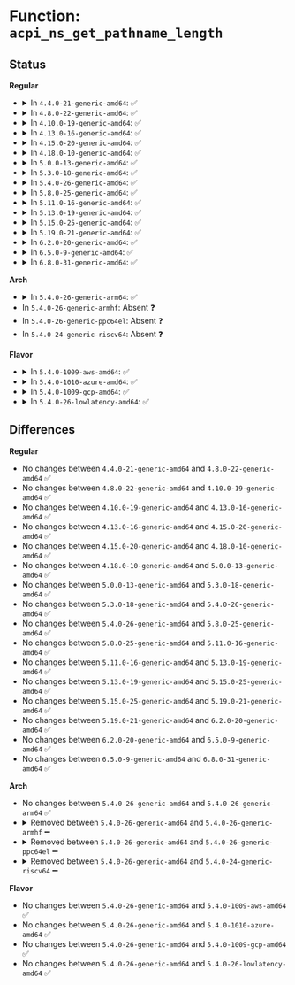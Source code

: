 # Function: <code>acpi_ns_get_pathname_length</code>

## Status
<b>Regular</b>
<ul>
<li>
<details>
<summary>In <code>4.4.0-21-generic-amd64</code>: ✅</summary>

```c
acpi_size acpi_ns_get_pathname_length(struct acpi_namespace_node * node)
```

```json
{
  "name": "acpi_ns_get_pathname_length",
  "collision_type": "Unique Global",
  "inline_type": "No",
  "funcs": [
    {
      "addr": 18446744071583683661,
      "name": "acpi_ns_get_pathname_length",
      "external": true,
      "loc": "drivers/acpi/acpica/nsnames.c:89",
      "file": "drivers/acpi/acpica/nsnames.c",
      "inline": "seen, unknown",
      "caller_inline": [],
      "caller_func": [
        "drivers/acpi/acpica/rscalc.c:acpi_rs_get_pci_routing_table_length"
      ]
    }
  ],
  "symbols": [
    {
      "addr": 18446744071583683661,
      "name": "acpi_ns_get_pathname_length",
      "section": ".text",
      "bind": "STB_GLOBAL",
      "size": 24
    }
  ]
}
```
</details>
</li>
<li>
<details>
<summary>In <code>4.8.0-22-generic-amd64</code>: ✅</summary>

```c
acpi_size acpi_ns_get_pathname_length(struct acpi_namespace_node * node)
```

```json
{
  "name": "acpi_ns_get_pathname_length",
  "collision_type": "Unique Global",
  "inline_type": "No",
  "funcs": [
    {
      "addr": 18446744071584007827,
      "name": "acpi_ns_get_pathname_length",
      "external": true,
      "loc": "drivers/acpi/acpica/nsnames.c:88",
      "file": "drivers/acpi/acpica/nsnames.c",
      "inline": "seen, unknown",
      "caller_inline": [],
      "caller_func": [
        "drivers/acpi/acpica/rscalc.c:acpi_rs_get_pci_routing_table_length"
      ]
    }
  ],
  "symbols": [
    {
      "addr": 18446744071584007827,
      "name": "acpi_ns_get_pathname_length",
      "section": ".text",
      "bind": "STB_GLOBAL",
      "size": 24
    }
  ]
}
```
</details>
</li>
<li>
<details>
<summary>In <code>4.10.0-19-generic-amd64</code>: ✅</summary>

```c
acpi_size acpi_ns_get_pathname_length(struct acpi_namespace_node * node)
```

```json
{
  "name": "acpi_ns_get_pathname_length",
  "collision_type": "Unique Global",
  "inline_type": "No",
  "funcs": [
    {
      "addr": 18446744071584149332,
      "name": "acpi_ns_get_pathname_length",
      "external": true,
      "loc": "drivers/acpi/acpica/nsnames.c:88",
      "file": "drivers/acpi/acpica/nsnames.c",
      "inline": "seen, unknown",
      "caller_inline": [],
      "caller_func": [
        "drivers/acpi/acpica/rscalc.c:acpi_rs_get_pci_routing_table_length"
      ]
    }
  ],
  "symbols": [
    {
      "addr": 18446744071584149332,
      "name": "acpi_ns_get_pathname_length",
      "section": ".text",
      "bind": "STB_GLOBAL",
      "size": 24
    }
  ]
}
```
</details>
</li>
<li>
<details>
<summary>In <code>4.13.0-16-generic-amd64</code>: ✅</summary>

```c
acpi_size acpi_ns_get_pathname_length(struct acpi_namespace_node * node)
```

```json
{
  "name": "acpi_ns_get_pathname_length",
  "collision_type": "Unique Global",
  "inline_type": "No",
  "funcs": [
    {
      "addr": 18446744071584216620,
      "name": "acpi_ns_get_pathname_length",
      "external": true,
      "loc": "drivers/acpi/acpica/nsnames.c:88",
      "file": "drivers/acpi/acpica/nsnames.c",
      "inline": "seen, unknown",
      "caller_inline": [],
      "caller_func": [
        "drivers/acpi/acpica/rscalc.c:acpi_rs_get_pci_routing_table_length"
      ]
    }
  ],
  "symbols": [
    {
      "addr": 18446744071584216620,
      "name": "acpi_ns_get_pathname_length",
      "section": ".text",
      "bind": "STB_GLOBAL",
      "size": 24
    }
  ]
}
```
</details>
</li>
<li>
<details>
<summary>In <code>4.15.0-20-generic-amd64</code>: ✅</summary>

```c
acpi_size acpi_ns_get_pathname_length(struct acpi_namespace_node * node)
```

```json
{
  "name": "acpi_ns_get_pathname_length",
  "collision_type": "Unique Global",
  "inline_type": "No",
  "funcs": [
    {
      "addr": 18446744071584555706,
      "name": "acpi_ns_get_pathname_length",
      "external": true,
      "loc": "drivers/acpi/acpica/nsnames.c:88",
      "file": "drivers/acpi/acpica/nsnames.c",
      "inline": "seen, unknown",
      "caller_inline": [],
      "caller_func": [
        "drivers/acpi/acpica/rscalc.c:acpi_rs_get_pci_routing_table_length",
        "drivers/acpi/acpica/utobject.c:acpi_ut_get_simple_object_size"
      ]
    }
  ],
  "symbols": [
    {
      "addr": 18446744071584555706,
      "name": "acpi_ns_get_pathname_length",
      "section": ".text",
      "bind": "STB_GLOBAL",
      "size": 66
    }
  ]
}
```
</details>
</li>
<li>
<details>
<summary>In <code>4.18.0-10-generic-amd64</code>: ✅</summary>

```c
acpi_size acpi_ns_get_pathname_length(struct acpi_namespace_node * node)
```

```json
{
  "name": "acpi_ns_get_pathname_length",
  "collision_type": "Unique Global",
  "inline_type": "No",
  "funcs": [
    {
      "addr": 18446744071584780357,
      "name": "acpi_ns_get_pathname_length",
      "external": true,
      "loc": "drivers/acpi/acpica/nsnames.c:56",
      "file": "drivers/acpi/acpica/nsnames.c",
      "inline": "seen, unknown",
      "caller_inline": [],
      "caller_func": [
        "drivers/acpi/acpica/rscalc.c:acpi_rs_get_pci_routing_table_length",
        "drivers/acpi/acpica/utobject.c:acpi_ut_get_simple_object_size"
      ]
    }
  ],
  "symbols": [
    {
      "addr": 18446744071584780357,
      "name": "acpi_ns_get_pathname_length",
      "section": ".text",
      "bind": "STB_GLOBAL",
      "size": 66
    }
  ]
}
```
</details>
</li>
<li>
<details>
<summary>In <code>5.0.0-13-generic-amd64</code>: ✅</summary>

```c
acpi_size acpi_ns_get_pathname_length(struct acpi_namespace_node * node)
```

```json
{
  "name": "acpi_ns_get_pathname_length",
  "collision_type": "Unique Global",
  "inline_type": "No",
  "funcs": [
    {
      "addr": 18446744071584882410,
      "name": "acpi_ns_get_pathname_length",
      "external": true,
      "loc": "drivers/acpi/acpica/nsnames.c:56",
      "file": "drivers/acpi/acpica/nsnames.c",
      "inline": "seen, unknown",
      "caller_inline": [],
      "caller_func": [
        "drivers/acpi/acpica/rscalc.c:acpi_rs_get_pci_routing_table_length",
        "drivers/acpi/acpica/utobject.c:acpi_ut_get_simple_object_size"
      ]
    }
  ],
  "symbols": [
    {
      "addr": 18446744071584882410,
      "name": "acpi_ns_get_pathname_length",
      "section": ".text",
      "bind": "STB_GLOBAL",
      "size": 66
    }
  ]
}
```
</details>
</li>
<li>
<details>
<summary>In <code>5.3.0-18-generic-amd64</code>: ✅</summary>

```c
acpi_size acpi_ns_get_pathname_length(struct acpi_namespace_node * node)
```

```json
{
  "name": "acpi_ns_get_pathname_length",
  "collision_type": "Unique Global",
  "inline_type": "No",
  "funcs": [
    {
      "addr": 18446744071585085622,
      "name": "acpi_ns_get_pathname_length",
      "external": true,
      "loc": "drivers/acpi/acpica/nsnames.c:56",
      "file": "drivers/acpi/acpica/nsnames.c",
      "inline": "seen, unknown",
      "caller_inline": [],
      "caller_func": [
        "drivers/acpi/acpica/rscalc.c:acpi_rs_get_pci_routing_table_length",
        "drivers/acpi/acpica/utobject.c:acpi_ut_get_simple_object_size"
      ]
    }
  ],
  "symbols": [
    {
      "addr": 18446744071585085622,
      "name": "acpi_ns_get_pathname_length",
      "section": ".text",
      "bind": "STB_GLOBAL",
      "size": 66
    }
  ]
}
```
</details>
</li>
<li>
<details>
<summary>In <code>5.4.0-26-generic-amd64</code>: ✅</summary>

```c
acpi_size acpi_ns_get_pathname_length(struct acpi_namespace_node * node)
```

```json
{
  "name": "acpi_ns_get_pathname_length",
  "collision_type": "Unique Global",
  "inline_type": "No",
  "funcs": [
    {
      "addr": 18446744071585221973,
      "name": "acpi_ns_get_pathname_length",
      "external": true,
      "loc": "drivers/acpi/acpica/nsnames.c:56",
      "file": "drivers/acpi/acpica/nsnames.c",
      "inline": "seen, unknown",
      "caller_inline": [],
      "caller_func": [
        "drivers/acpi/acpica/rscalc.c:acpi_rs_get_pci_routing_table_length",
        "drivers/acpi/acpica/utobject.c:acpi_ut_get_simple_object_size"
      ]
    }
  ],
  "symbols": [
    {
      "addr": 18446744071585221973,
      "name": "acpi_ns_get_pathname_length",
      "section": ".text",
      "bind": "STB_GLOBAL",
      "size": 66
    }
  ]
}
```
</details>
</li>
<li>
<details>
<summary>In <code>5.8.0-25-generic-amd64</code>: ✅</summary>

```c
acpi_size acpi_ns_get_pathname_length(struct acpi_namespace_node * node)
```

```json
{
  "name": "acpi_ns_get_pathname_length",
  "collision_type": "Unique Global",
  "inline_type": "No",
  "funcs": [
    {
      "addr": 18446744071585927796,
      "name": "acpi_ns_get_pathname_length",
      "external": true,
      "loc": "drivers/acpi/acpica/nsnames.c:52",
      "file": "drivers/acpi/acpica/nsnames.c",
      "inline": "seen, unknown",
      "caller_inline": [],
      "caller_func": [
        "drivers/acpi/acpica/rscalc.c:acpi_rs_get_pci_routing_table_length",
        "drivers/acpi/acpica/utobject.c:acpi_ut_get_simple_object_size"
      ]
    }
  ],
  "symbols": [
    {
      "addr": 18446744071585927796,
      "name": "acpi_ns_get_pathname_length",
      "section": ".text",
      "bind": "STB_GLOBAL",
      "size": 66
    }
  ]
}
```
</details>
</li>
<li>
<details>
<summary>In <code>5.11.0-16-generic-amd64</code>: ✅</summary>

```c
acpi_size acpi_ns_get_pathname_length(struct acpi_namespace_node * node)
```

```json
{
  "name": "acpi_ns_get_pathname_length",
  "collision_type": "Unique Global",
  "inline_type": "No",
  "funcs": [
    {
      "addr": 18446744071586049500,
      "name": "acpi_ns_get_pathname_length",
      "external": true,
      "loc": "drivers/acpi/acpica/nsnames.c:52",
      "file": "drivers/acpi/acpica/nsnames.c",
      "inline": "seen, unknown",
      "caller_inline": [],
      "caller_func": [
        "drivers/acpi/acpica/rscalc.c:acpi_rs_get_pci_routing_table_length",
        "drivers/acpi/acpica/utobject.c:acpi_ut_get_simple_object_size"
      ]
    }
  ],
  "symbols": [
    {
      "addr": 18446744071586049500,
      "name": "acpi_ns_get_pathname_length",
      "section": ".text",
      "bind": "STB_GLOBAL",
      "size": 66
    }
  ]
}
```
</details>
</li>
<li>
<details>
<summary>In <code>5.13.0-19-generic-amd64</code>: ✅</summary>

```c
acpi_size acpi_ns_get_pathname_length(struct acpi_namespace_node * node)
```

```json
{
  "name": "acpi_ns_get_pathname_length",
  "collision_type": "Unique Global",
  "inline_type": "No",
  "funcs": [
    {
      "addr": 18446744071585926344,
      "name": "acpi_ns_get_pathname_length",
      "external": true,
      "loc": "drivers/acpi/acpica/nsnames.c:52",
      "file": "drivers/acpi/acpica/nsnames.c",
      "inline": "seen, unknown",
      "caller_inline": [],
      "caller_func": [
        "drivers/acpi/acpica/rscalc.c:acpi_rs_get_pci_routing_table_length",
        "drivers/acpi/acpica/utobject.c:acpi_ut_get_simple_object_size"
      ]
    }
  ],
  "symbols": [
    {
      "addr": 18446744071585926344,
      "name": "acpi_ns_get_pathname_length",
      "section": ".text",
      "bind": "STB_GLOBAL",
      "size": 66
    }
  ]
}
```
</details>
</li>
<li>
<details>
<summary>In <code>5.15.0-25-generic-amd64</code>: ✅</summary>

```c
acpi_size acpi_ns_get_pathname_length(struct acpi_namespace_node * node)
```

```json
{
  "name": "acpi_ns_get_pathname_length",
  "collision_type": "Unique Global",
  "inline_type": "No",
  "funcs": [
    {
      "addr": 18446744071586414517,
      "name": "acpi_ns_get_pathname_length",
      "external": true,
      "loc": "drivers/acpi/acpica/nsnames.c:52",
      "file": "drivers/acpi/acpica/nsnames.c",
      "inline": "seen, unknown",
      "caller_inline": [],
      "caller_func": [
        "drivers/acpi/acpica/rscalc.c:acpi_rs_get_pci_routing_table_length",
        "drivers/acpi/acpica/utobject.c:acpi_ut_get_simple_object_size"
      ]
    }
  ],
  "symbols": [
    {
      "addr": 18446744071586414517,
      "name": "acpi_ns_get_pathname_length",
      "section": ".text",
      "bind": "STB_GLOBAL",
      "size": 66
    }
  ]
}
```
</details>
</li>
<li>
<details>
<summary>In <code>5.19.0-21-generic-amd64</code>: ✅</summary>

```c
acpi_size acpi_ns_get_pathname_length(struct acpi_namespace_node * node)
```

```json
{
  "name": "acpi_ns_get_pathname_length",
  "collision_type": "Unique Global",
  "inline_type": "No",
  "funcs": [
    {
      "addr": 18446744071587664648,
      "name": "acpi_ns_get_pathname_length",
      "external": true,
      "loc": "drivers/acpi/acpica/nsnames.c:52",
      "file": "drivers/acpi/acpica/nsnames.c",
      "inline": "seen, unknown",
      "caller_inline": [],
      "caller_func": [
        "drivers/acpi/acpica/rscalc.c:acpi_rs_get_pci_routing_table_length",
        "drivers/acpi/acpica/utobject.c:acpi_ut_get_simple_object_size"
      ]
    }
  ],
  "symbols": [
    {
      "addr": 18446744071587664648,
      "name": "acpi_ns_get_pathname_length",
      "section": ".text",
      "bind": "STB_GLOBAL",
      "size": 81
    }
  ]
}
```
</details>
</li>
<li>
<details>
<summary>In <code>6.2.0-20-generic-amd64</code>: ✅</summary>

```c
acpi_size acpi_ns_get_pathname_length(struct acpi_namespace_node * node)
```

```json
{
  "name": "acpi_ns_get_pathname_length",
  "collision_type": "Unique Global",
  "inline_type": "No",
  "funcs": [
    {
      "addr": 18446744071588970752,
      "name": "acpi_ns_get_pathname_length",
      "external": true,
      "loc": "drivers/acpi/acpica/nsnames.c:52",
      "file": "drivers/acpi/acpica/nsnames.c",
      "inline": "seen, unknown",
      "caller_inline": [],
      "caller_func": [
        "drivers/acpi/acpica/rscalc.c:acpi_rs_get_pci_routing_table_length",
        "drivers/acpi/acpica/utobject.c:acpi_ut_get_simple_object_size"
      ]
    }
  ],
  "symbols": [
    {
      "addr": 18446744071588970752,
      "name": "acpi_ns_get_pathname_length",
      "section": ".text",
      "bind": "STB_GLOBAL",
      "size": 96
    }
  ]
}
```
</details>
</li>
<li>
<details>
<summary>In <code>6.5.0-9-generic-amd64</code>: ✅</summary>

```c
acpi_size acpi_ns_get_pathname_length(struct acpi_namespace_node * node)
```

```json
{
  "name": "acpi_ns_get_pathname_length",
  "collision_type": "Unique Global",
  "inline_type": "No",
  "funcs": [
    {
      "addr": 18446744071589260784,
      "name": "acpi_ns_get_pathname_length",
      "external": true,
      "loc": "drivers/acpi/acpica/nsnames.c:52",
      "file": "drivers/acpi/acpica/nsnames.c",
      "inline": "seen, unknown",
      "caller_inline": [],
      "caller_func": [
        "drivers/acpi/acpica/rscalc.c:acpi_rs_get_pci_routing_table_length",
        "drivers/acpi/acpica/utobject.c:acpi_ut_get_simple_object_size"
      ]
    }
  ],
  "symbols": [
    {
      "addr": 18446744071589260784,
      "name": "acpi_ns_get_pathname_length",
      "section": ".text",
      "bind": "STB_GLOBAL",
      "size": 96
    }
  ]
}
```
</details>
</li>
<li>
<details>
<summary>In <code>6.8.0-31-generic-amd64</code>: ✅</summary>

```c
acpi_size acpi_ns_get_pathname_length(struct acpi_namespace_node * node)
```

```json
{
  "name": "acpi_ns_get_pathname_length",
  "collision_type": "Unique Global",
  "inline_type": "No",
  "funcs": [
    {
      "addr": 18446744071589567456,
      "name": "acpi_ns_get_pathname_length",
      "external": true,
      "loc": "drivers/acpi/acpica/nsnames.c:52",
      "file": "drivers/acpi/acpica/nsnames.c",
      "inline": "seen, unknown",
      "caller_inline": [],
      "caller_func": [
        "drivers/acpi/acpica/rscalc.c:acpi_rs_get_pci_routing_table_length",
        "drivers/acpi/acpica/utobject.c:acpi_ut_get_simple_object_size"
      ]
    }
  ],
  "symbols": [
    {
      "addr": 18446744071589567456,
      "name": "acpi_ns_get_pathname_length",
      "section": ".text",
      "bind": "STB_GLOBAL",
      "size": 96
    }
  ]
}
```
</details>
</li>
</ul>
<b>Arch</b>
<ul>
<li>
<details>
<summary>In <code>5.4.0-26-generic-arm64</code>: ✅</summary>

```c
acpi_size acpi_ns_get_pathname_length(struct acpi_namespace_node * node)
```

```json
{
  "name": "acpi_ns_get_pathname_length",
  "collision_type": "Unique Global",
  "inline_type": "No",
  "funcs": [
    {
      "addr": 18446603336497551844,
      "name": "acpi_ns_get_pathname_length",
      "external": true,
      "loc": "drivers/acpi/acpica/nsnames.c:56",
      "file": "drivers/acpi/acpica/nsnames.c",
      "inline": "seen, unknown",
      "caller_inline": [],
      "caller_func": [
        "drivers/acpi/acpica/rscalc.c:acpi_rs_get_pci_routing_table_length",
        "drivers/acpi/acpica/utobject.c:acpi_ut_get_simple_object_size"
      ]
    }
  ],
  "symbols": [
    {
      "addr": 18446603336497551844,
      "name": "acpi_ns_get_pathname_length",
      "section": ".text",
      "bind": "STB_GLOBAL",
      "size": 108
    }
  ]
}
```
</details>
</li>
<li>
In <code>5.4.0-26-generic-armhf</code>: Absent ❓
</li>
<li>
In <code>5.4.0-26-generic-ppc64el</code>: Absent ❓
</li>
<li>
In <code>5.4.0-24-generic-riscv64</code>: Absent ❓
</li>
</ul>
<b>Flavor</b>
<ul>
<li>
<details>
<summary>In <code>5.4.0-1009-aws-amd64</code>: ✅</summary>

```c
acpi_size acpi_ns_get_pathname_length(struct acpi_namespace_node * node)
```

```json
{
  "name": "acpi_ns_get_pathname_length",
  "collision_type": "Unique Global",
  "inline_type": "No",
  "funcs": [
    {
      "addr": 18446744071585085896,
      "name": "acpi_ns_get_pathname_length",
      "external": true,
      "loc": "drivers/acpi/acpica/nsnames.c:56",
      "file": "drivers/acpi/acpica/nsnames.c",
      "inline": "seen, unknown",
      "caller_inline": [],
      "caller_func": [
        "drivers/acpi/acpica/rscalc.c:acpi_rs_get_pci_routing_table_length",
        "drivers/acpi/acpica/utobject.c:acpi_ut_get_simple_object_size"
      ]
    }
  ],
  "symbols": [
    {
      "addr": 18446744071585085896,
      "name": "acpi_ns_get_pathname_length",
      "section": ".text",
      "bind": "STB_GLOBAL",
      "size": 66
    }
  ]
}
```
</details>
</li>
<li>
<details>
<summary>In <code>5.4.0-1010-azure-amd64</code>: ✅</summary>

```c
acpi_size acpi_ns_get_pathname_length(struct acpi_namespace_node * node)
```

```json
{
  "name": "acpi_ns_get_pathname_length",
  "collision_type": "Unique Global",
  "inline_type": "No",
  "funcs": [
    {
      "addr": 18446744071585001292,
      "name": "acpi_ns_get_pathname_length",
      "external": true,
      "loc": "drivers/acpi/acpica/nsnames.c:56",
      "file": "drivers/acpi/acpica/nsnames.c",
      "inline": "seen, unknown",
      "caller_inline": [],
      "caller_func": [
        "drivers/acpi/acpica/rscalc.c:acpi_rs_get_pci_routing_table_length",
        "drivers/acpi/acpica/utobject.c:acpi_ut_get_simple_object_size"
      ]
    }
  ],
  "symbols": [
    {
      "addr": 18446744071585001292,
      "name": "acpi_ns_get_pathname_length",
      "section": ".text",
      "bind": "STB_GLOBAL",
      "size": 66
    }
  ]
}
```
</details>
</li>
<li>
<details>
<summary>In <code>5.4.0-1009-gcp-amd64</code>: ✅</summary>

```c
acpi_size acpi_ns_get_pathname_length(struct acpi_namespace_node * node)
```

```json
{
  "name": "acpi_ns_get_pathname_length",
  "collision_type": "Unique Global",
  "inline_type": "No",
  "funcs": [
    {
      "addr": 18446744071585173557,
      "name": "acpi_ns_get_pathname_length",
      "external": true,
      "loc": "drivers/acpi/acpica/nsnames.c:56",
      "file": "drivers/acpi/acpica/nsnames.c",
      "inline": "seen, unknown",
      "caller_inline": [],
      "caller_func": [
        "drivers/acpi/acpica/rscalc.c:acpi_rs_get_pci_routing_table_length",
        "drivers/acpi/acpica/utobject.c:acpi_ut_get_simple_object_size"
      ]
    }
  ],
  "symbols": [
    {
      "addr": 18446744071585173557,
      "name": "acpi_ns_get_pathname_length",
      "section": ".text",
      "bind": "STB_GLOBAL",
      "size": 66
    }
  ]
}
```
</details>
</li>
<li>
<details>
<summary>In <code>5.4.0-26-lowlatency-amd64</code>: ✅</summary>

```c
acpi_size acpi_ns_get_pathname_length(struct acpi_namespace_node * node)
```

```json
{
  "name": "acpi_ns_get_pathname_length",
  "collision_type": "Unique Global",
  "inline_type": "No",
  "funcs": [
    {
      "addr": 18446744071585279717,
      "name": "acpi_ns_get_pathname_length",
      "external": true,
      "loc": "drivers/acpi/acpica/nsnames.c:56",
      "file": "drivers/acpi/acpica/nsnames.c",
      "inline": "seen, unknown",
      "caller_inline": [],
      "caller_func": [
        "drivers/acpi/acpica/rscalc.c:acpi_rs_get_pci_routing_table_length",
        "drivers/acpi/acpica/utobject.c:acpi_ut_get_simple_object_size"
      ]
    }
  ],
  "symbols": [
    {
      "addr": 18446744071585279717,
      "name": "acpi_ns_get_pathname_length",
      "section": ".text",
      "bind": "STB_GLOBAL",
      "size": 66
    }
  ]
}
```
</details>
</li>
</ul>

## Differences
<b>Regular</b>
<ul>
<li>
No changes between <code>4.4.0-21-generic-amd64</code> and <code>4.8.0-22-generic-amd64</code> ✅
</li>
<li>
No changes between <code>4.8.0-22-generic-amd64</code> and <code>4.10.0-19-generic-amd64</code> ✅
</li>
<li>
No changes between <code>4.10.0-19-generic-amd64</code> and <code>4.13.0-16-generic-amd64</code> ✅
</li>
<li>
No changes between <code>4.13.0-16-generic-amd64</code> and <code>4.15.0-20-generic-amd64</code> ✅
</li>
<li>
No changes between <code>4.15.0-20-generic-amd64</code> and <code>4.18.0-10-generic-amd64</code> ✅
</li>
<li>
No changes between <code>4.18.0-10-generic-amd64</code> and <code>5.0.0-13-generic-amd64</code> ✅
</li>
<li>
No changes between <code>5.0.0-13-generic-amd64</code> and <code>5.3.0-18-generic-amd64</code> ✅
</li>
<li>
No changes between <code>5.3.0-18-generic-amd64</code> and <code>5.4.0-26-generic-amd64</code> ✅
</li>
<li>
No changes between <code>5.4.0-26-generic-amd64</code> and <code>5.8.0-25-generic-amd64</code> ✅
</li>
<li>
No changes between <code>5.8.0-25-generic-amd64</code> and <code>5.11.0-16-generic-amd64</code> ✅
</li>
<li>
No changes between <code>5.11.0-16-generic-amd64</code> and <code>5.13.0-19-generic-amd64</code> ✅
</li>
<li>
No changes between <code>5.13.0-19-generic-amd64</code> and <code>5.15.0-25-generic-amd64</code> ✅
</li>
<li>
No changes between <code>5.15.0-25-generic-amd64</code> and <code>5.19.0-21-generic-amd64</code> ✅
</li>
<li>
No changes between <code>5.19.0-21-generic-amd64</code> and <code>6.2.0-20-generic-amd64</code> ✅
</li>
<li>
No changes between <code>6.2.0-20-generic-amd64</code> and <code>6.5.0-9-generic-amd64</code> ✅
</li>
<li>
No changes between <code>6.5.0-9-generic-amd64</code> and <code>6.8.0-31-generic-amd64</code> ✅
</li>
</ul>
<b>Arch</b>
<ul>
<li>
No changes between <code>5.4.0-26-generic-amd64</code> and <code>5.4.0-26-generic-arm64</code> ✅
</li>
<li>
<details>
<summary>Removed between <code>5.4.0-26-generic-amd64</code> and <code>5.4.0-26-generic-armhf</code> ➖</summary>

```c
acpi_size acpi_ns_get_pathname_length(struct acpi_namespace_node * node)
```
</details>
</li>
<li>
<details>
<summary>Removed between <code>5.4.0-26-generic-amd64</code> and <code>5.4.0-26-generic-ppc64el</code> ➖</summary>

```c
acpi_size acpi_ns_get_pathname_length(struct acpi_namespace_node * node)
```
</details>
</li>
<li>
<details>
<summary>Removed between <code>5.4.0-26-generic-amd64</code> and <code>5.4.0-24-generic-riscv64</code> ➖</summary>

```c
acpi_size acpi_ns_get_pathname_length(struct acpi_namespace_node * node)
```
</details>
</li>
</ul>
<b>Flavor</b>
<ul>
<li>
No changes between <code>5.4.0-26-generic-amd64</code> and <code>5.4.0-1009-aws-amd64</code> ✅
</li>
<li>
No changes between <code>5.4.0-26-generic-amd64</code> and <code>5.4.0-1010-azure-amd64</code> ✅
</li>
<li>
No changes between <code>5.4.0-26-generic-amd64</code> and <code>5.4.0-1009-gcp-amd64</code> ✅
</li>
<li>
No changes between <code>5.4.0-26-generic-amd64</code> and <code>5.4.0-26-lowlatency-amd64</code> ✅
</li>
</ul>
